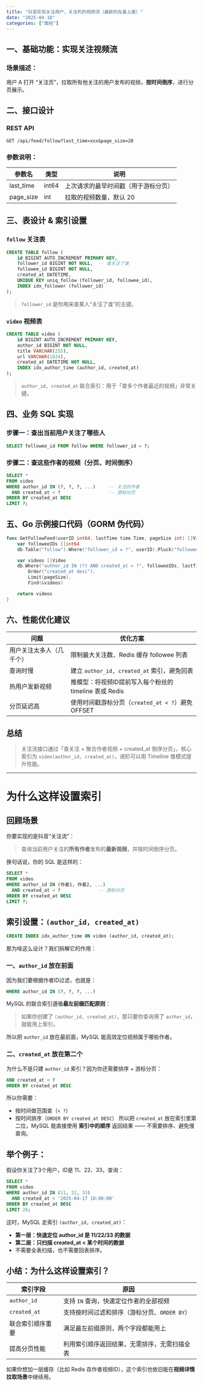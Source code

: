 ```yaml
---
title: "抖音实现关注用户、关注列的视频流（最新的在最上面）"
date: "2025-04-18"
categories: ["面经"]
---
```


## 一、基础功能：实现关注视频流
### 场景描述：
用户 A 打开 “关注页”，拉取所有他关注的用户发布的视频，**按时间倒序**，进行分页展示。
## 二、接口设计
### REST API
```http
GET /api/feed/follow?last_time=xxx&page_size=20
```
### 参数说明：
| 参数名     | 类型   | 说明                             |
|------------|--------|----------------------------------|
| last_time  | int64  | 上次请求的最早时间戳（用于游标分页） |
| page_size  | int    | 拉取的视频数量，默认 20            |
## 三、表设计 & 索引设置
### `follow` 关注表
```sql
CREATE TABLE follow (
    id BIGINT AUTO_INCREMENT PRIMARY KEY,
    follower_id BIGINT NOT NULL,  -- 谁关注了谁
    followee_id BIGINT NOT NULL,
    created_at DATETIME,
    UNIQUE KEY uniq_follow (follower_id, followee_id),
    INDEX idx_follower (follower_id)
);
```
> `follower_id` 是你用来查某人“关注了谁”的主键。
### `video` 视频表
```sql
CREATE TABLE video (
    id BIGINT AUTO_INCREMENT PRIMARY KEY,
    author_id BIGINT NOT NULL,
    title VARCHAR(255),
    url VARCHAR(1024),
    created_at DATETIME NOT NULL,
    INDEX idx_author_time (author_id, created_at)
);
```
> `author_id, created_at` 联合索引：用于「查多个作者最近的视频」非常关键。
## 四、业务 SQL 实现
### 步骤一：查出当前用户关注了哪些人
```sql
SELECT followee_id FROM follow WHERE follower_id = ?;
```
### 步骤二：查这些作者的视频（分页、时间倒序）
```sql
SELECT *
FROM video
WHERE author_id IN (?, ?, ?, ...)     -- 关注的作者
  AND created_at < ?                  -- 游标分页
ORDER BY created_at DESC
LIMIT ?;
```
## 五、Go 示例接口代码（GORM 伪代码）
```go
func GetFollowFeed(userID int64, lastTime time.Time, pageSize int) []Video {
    var followeeIDs []int64
    db.Table("follow").Where("follower_id = ?", userID).Pluck("followee_id", &followeeIDs)

    var videos []Video
    db.Where("author_id IN (?) AND created_at < ?", followeeIDs, lastTime).
        Order("created_at desc").
        Limit(pageSize).
        Find(&videos)

    return videos
}
```
## 六、性能优化建议
| 问题 | 优化方案 |
|------|----------|
| 用户关注太多人（几千个） | 限制最大关注数、Redis 缓存 followee 列表 |
| 查询时慢 | 建立 `author_id, created_at` 索引，避免回表 |
| 热用户发新视频 | 推模型：将视频ID提前写入每个粉丝的 timeline 表或 Redis |
| 分页延迟高 | 使用时间戳游标分页（`created_at < ?`）避免 OFFSET |
## 总结
> 关注流接口通过「查关注 + 聚合作者视频 + created_at 倒序分页」，核心索引为 `video(author_id, created_at)`，进阶可以用 Timeline 推模式提升性能。
---
# 为什么这样设置索引
## 回顾场景
你要实现的是抖音“关注流”：
> 查询当前用户关注的**所有作者**发布的**最新视频**，并按时间倒序分页。

换句话说，你的 SQL 是这样的：
```sql
SELECT *
FROM video
WHERE author_id IN (作者1, 作者2, ...)
  AND created_at < ?              -- 游标分页
ORDER BY created_at DESC
LIMIT ?;
```
## 索引设置：`(author_id, created_at)`
```sql
CREATE INDEX idx_author_time ON video (author_id, created_at);
```
那为啥这么设计？我们拆解它的作用：
### 一、`author_id` 放在前面
因为我们要根据作者ID过滤，也就是：
```sql
WHERE author_id IN (?, ?, ?, ...)
```
MySQL 的联合索引遵循**最左前缀匹配原则**：
> 如果你创建了 `(author_id, created_at)`，那只要你查询用了 `author_id`，就能用上索引。

所以把 `author_id` 放在最前面，MySQL 能高效定位视频属于哪些作者。
### 二、`created_at` 放在第二个
为什么不是只建 `author_id` 索引？因为你还需要排序 + 游标分页：
```sql
AND created_at < ?
ORDER BY created_at DESC
```
所以你需要：
- 按时间做范围查（`< ?`）
- 按时间排序（`ORDER BY created_at DESC`）
所以把 `created_at` 放在索引里第二位，MySQL 能直接使用 **索引中的顺序** 返回结果 —— 不需要排序、避免慢查询。
## 举个例子：
假设你关注了3个用户，ID是 11、22、33，查询：
```sql
SELECT *
FROM video
WHERE author_id IN (11, 22, 33)
  AND created_at < '2025-04-17 10:00:00'
ORDER BY created_at DESC
LIMIT 20;
```
这时，MySQL 走索引 `(author_id, created_at)`：
- **第一层：快速定位 author_id 是 11/22/33 的数据**
- **第二层：只扫描 created_at < 某个时间的数据**
- 不需要全表扫描，也不需要回表排序。
## 小结：为什么这样设置索引？

| 索引字段          | 原因                                                         |
|-------------------|--------------------------------------------------------------|
| `author_id`       | 支持 `IN` 查询，快速定位作者的全部视频                          |
| `created_at`      | 支持按时间过滤和排序（游标分页、`ORDER BY`）                   |
| 联合索引顺序重要  | 满足最左前缀原则，两个字段都能用上                             |
| 提高分页性能       | 利用索引顺序返回结果，无需排序，无需扫描全表                   |

如果你想加一层缓存（比如 Redis 存作者视频ID），这个索引也依旧能在**视频详情拉取场景**中继续用。
